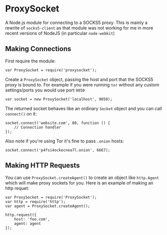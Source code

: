 # ProxySocket

A Node.js module for connecting to a SOCKS5 proxy. This is mainly
a rewrite of `socks5-client` as that module was not working for me in more
recent versions of NodeJS (in particular `node-webkit`)

## Making Connections

First require the module:

	var ProxySocket = require('proxysocket');

Create a `ProxySocket` object, passing the host and port
that the SOCKS5 proxy is bound to. For example if you were
running `tor` without any custom settings/ports you would
use port `9050`

	var socket = new ProxySocket('localhost', 9050);

The returned socket behaves like an ordinary `Socket` object
and you can call `connect()` on it:

	socket.connect('website.com', 80, function () {
		// Connection handler
	});

Also note if you're using Tor it's fine to pass `.onion` hosts:

	socket.connect('p4fsi4ockecnea7l.onion', 6667);


## Making HTTP Requests

You can use `ProxySocket.createAgent()` to create an object
like `http.Agent` which will make proxy sockets for you. Here is
an example of making an http requet:

	var ProxySocket = require('ProxySocket');
	var http = require('http');
	var agent = ProxySocket.createAgent();

	http.request({
		host: 'foo.com',
		agent: agent
	});
